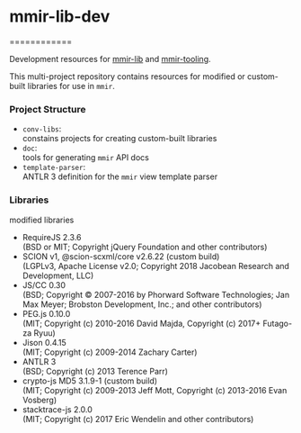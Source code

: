 # mmir-lib-dev
============

Development resources for [mmir-lib][2] and [mmir-tooling][1].

This multi-project repository contains resources for modified or
custom-built libraries for use in `mmir`.

### Project Structure

 * `conv-libs`:  
   constains projects for creating custom-built libraries
 * `doc`:  
   tools for generating `mmir` API docs
 * `template-parser`:  
   ANTLR 3 definition for the `mmir` view template parser


### Libraries

modified libraries

 * RequireJS 2.3.6  
   (BSD or MIT; Copyright jQuery Foundation and other contributors)
 * SCION v1, @scion-scxml/core v2.6.22 (custom build)  
   (LGPLv3, Apache License v2.0; Copyright 2018 Jacobean Research and Development, LLC)
 * JS/CC 0.30  
   (BSD; Copyright © 2007-2016 by Phorward Software Technologies; Jan Max Meyer; Brobston Development, Inc.; and other contributors)
 * PEG.js 0.10.0  
   (MIT; Copyright (c) 2010-2016 David Majda, Copyright (c) 2017+ Futago-za Ryuu)
 * Jison 0.4.15  
   (MIT; Copyright (c) 2009-2014 Zachary Carter)
 * ANTLR 3  
   (BSD; Copyright (c) 2013 Terence Parr)
 * crypto-js MD5 3.1.9-1 (custom build)  
   (MIT; Copyright (c) 2009-2013 Jeff Mott, Copyright (c) 2013-2016 Evan Vosberg)
 * stacktrace-js 2.0.0  
   (MIT; Copyright (c) 2017 Eric Wendelin and other contributors)

[1]: https://github.com/mmig/mmir-tooling
[2]: https://github.com/mmig/mmir-lib

